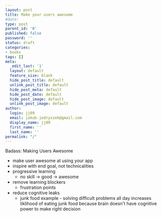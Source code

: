 ```yaml
---
layout: post
title: Make your users awesome
#date: 
type: post
parent_id: '0'
published: false
password: ''
status: draft
categories:
- books
tags: []
meta:
  _edit_last: '1'
  layout: default
  feature_size: blank
  hide_post_title: default
  unlink_post_title: default
  hide_post_meta: default
  hide_post_date: default
  hide_post_image: default
  unlink_post_image: default
author:
  login: jj09
  email: jakub.jedryszek@gmail.com
  display_name: jj09
  first_name: ''
  last_name: ''
permalink: "/"
---
```

<p>Badass: Making Users Awesome</p>
<ul>
<li>make user awesome at using your app</li>
<li>inspire with end goal, not technicalities</li>
<li>progressive learning
<ul>
<li>no skill -&gt; good -&gt; awesome</li>
</ul>
</li>
<li>remove learning blockers
<ul>
<li>frustration points</li>
</ul>
</li>
<li>reduce cognitive leaks
<ul>
<li>junk food example - solving difficult problems all day increases liklihood of eating junk food because brain doesn't have cognitive power to make right decision</li>
</ul>
</li>
</ul>
